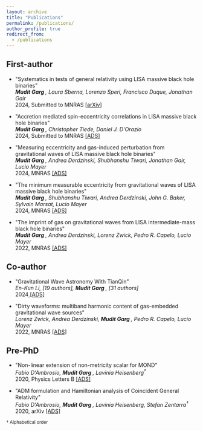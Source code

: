 ```yaml
---
layout: archive
title: "Publications"
permalink: /publications/
author_profile: true
redirect_from: 
  - /publications
---
```

## First-author

* "Systematics in tests of general relativity using LISA massive black hole binaries"<br>
<i><b> Mudit Garg </b>, Laura Sberna, Lorenzo Speri, Francisco Duque, Jonathan Gair<br></i>
2024, Submitted to MNRAS <a href = "https://arxiv.org/abs/2410.02910"  target="_blank"> [arXiv] </a>

* "Accretion mediated spin-eccentricity correlations in LISA massive black hole binaries"<br>
<i><b> Mudit Garg </b>, Christopher Tiede, Daniel J. D'Orazio<br></i>
2024, Submitted to MNRAS <a href = "https://ui.adsabs.harvard.edu/abs/2024arXiv240504411G/abstract"  target="_blank"> [ADS] </a>

* "Measuring eccentricity and gas-induced perturbation from gravitational waves of LISA massive black hole binaries"<br>
<i><b> Mudit Garg </b>, Andrea Derdzinski, Shubhanshu Tiwari, Jonathan Gair, Lucio Mayer<br></i>
2024, MNRAS <a href = "https://ui.adsabs.harvard.edu/abs/2024arXiv240214058G/abstract"  target="_blank"> [ADS] </a>

* "The minimum measurable eccentricity from gravitational waves of LISA massive black hole binaries"<br>
<i><b> Mudit Garg </b>, Shubhanshu Tiwari, Andrea Derdzinski, John G. Baker, Sylvain Marsat, Lucio Mayer<br></i>
2024, MNRAS <a href = "https://ui.adsabs.harvard.edu/abs/2023arXiv230713367G/abstract"  target="_blank"> [ADS] </a>

* "The imprint of gas on gravitational waves from LISA intermediate-mass black hole binaries"<br>
<i><b> Mudit Garg </b>, Andrea Derdzinski, Lorenz Zwick, Pedro R. Capelo, Lucio Mayer<br></i>
2022, MNRAS <a href = "https://ui.adsabs.harvard.edu/abs/2022arXiv220605292G/abstract"  target="_blank"> [ADS] </a>

## Co-author

* "Gravitational Wave Astronomy With TianQin"<br>
<i>En-Kun Li, [19 authors], <b> Mudit Garg </b>, [31 authors]<br></i>
2024<a href = "https://ui.adsabs.harvard.edu/abs/2024arXiv240919665L/abstract"  target="_blank"> [ADS] </a>

* "Dirty waveforms: multiband harmonic content of gas-embedded gravitational wave sources"<br>
<i>Lorenz Zwick, Andrea Derdzinski, <b> Mudit Garg </b>, Pedro R. Capelo, Lucio Mayer<br></i>
2022, MNRAS <a href = "https://ui.adsabs.harvard.edu/abs/2022MNRAS.511.6143Z/abstract"  target="_blank"> [ADS] </a>

## Pre-PhD

* "Non-linear extension of non-metricity scalar for MOND"<br>
<i>Fabio D'Ambrosio, <b> Mudit Garg </b>, Lavinia Heisenberg<sup>&dagger;</sup><br></i>
2020, Physics Letters B <a href = "https://ui.adsabs.harvard.edu/abs/2020PhLB..81135970D/abstract"  target="_blank"> [ADS] </a>

* "ADM formulation and Hamiltonian analysis of Coincident General Relativity"<br>
<i>Fabio D'Ambrosio, <b> Mudit Garg </b>, Lavinia Heisenberg, Stefan Zentarra<sup>&dagger;</sup><br></i>
2020, arXiv <a href = "https://ui.adsabs.harvard.edu/abs/2020arXiv200703261D/abstract"  target="_blank"> [ADS] </a>

<small>&dagger; Alphabetical order</small>
